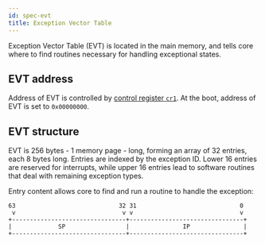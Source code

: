 ```yaml
---
id: spec-evt
title: Exception Vector Table
---
```


Exception Vector Table (EVT) is located in the main memory, and tells core where to find routines necessary for handling exceptional states.

## EVT address

Address of EVT is controlled by [control register ``cr1``](spec-registers.md#cr1). At the boot, address of EVT is set to ``0x00000000``.


## EVT structure

EVT is 256 bytes - 1 memory page - long, forming an array of 32 entries, each 8 bytes long. Entries are indexed by the exception ID. Lower 16 entries are reserved for interrupts, while upper 16 entries lead to software routines that deal with remaining exception types.

Entry content allows core to find and run a routine to handle the exception:

```
63                             32 31                             0
 v                              v v                              v
+--------------------------------+--------------------------------+
|             SP                 |               IP               |
+--------------------------------+--------------------------------+
```
